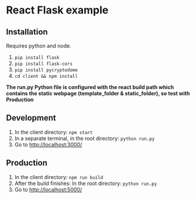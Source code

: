 # React Flask example

## Installation

Requires python and node.

1. `pip install flask`
2. `pip install flask-cors`
3. `pip install pycryptodome`
4. `cd client && npm install`

<b> The run.py Python file is configured with the react build path which contains the static webpage (template_folder & static_folder), so test with Production </b>

## Development

1. In the client directory: `npm start`
2. In a separate terminal, in the root directory: `python run.py`
3. Go to [http://localhost:3000/](http://localhost:3000/)

## Production

1. In the client directory: `npm run build`
2. After the build finishes: In the root directory: `python run.py`
3. Go to [http://localhost:5000/](http://localhost:5000/)
